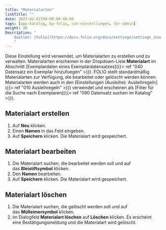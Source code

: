 ```yaml
---
title: "Materialarten"
linkTitle: ""
date: 2023-02-01T00:00:00-00:00
tags: [app-katalog, by-folio, cat-einstellungen, for-admin]
weight: 30
Description: "
    Quellen: [Folio](https://docs.folio.org/docs/settings/settings_inventory/settings_inventory/#settings--inventory--material-types) & [GBV](https://info.gbv.de/display/FOLIOGBVEXTERN/Einstellungen+(Katalog):+Materialarten)
    "
---
```


Diese Einstellung wird verwendet, um Materialarten zu erstellen und zu verwalten. Materialarten erscheinen in der Dropdown-Liste **Materialart** im Abschnitt [Exemplardaten eines Exemplardatensatzes]({{< ref "040 Datensatz ein Exemplar hinzufuegen" >}}). FOLIO stellt standardmäßig Materialarten zur Verfügung, die bearbeitet oder gelöscht werden können. Materialarten werden auch in den [Einstellungen (Ausleihe): Ausleihregeln]({{< ref "010 Ausleihregeln" >}}) verwendet und erscheinen als [Filter für die Suche nach Exemplaren]({{< ref "090 Datensatz suchen im Katalog" >}}).

## Materialart erstellen

1.  Auf **Neu** klicken.
2.  Einen **Namen** in das Feld eingeben.
3.  Auf **Speichern** klicken. Die Materialart wird gespeichert.

## Materialart bearbeiten

1.  Die Materialart suchen, die bearbeitet werden soll und auf das **Bleistiftsymbol** klicken.
2.  Den **Namen** bearbeiten.
3.  Auf **Speichern** klicken. Die Materialart wird gespeichert.

## Materialart löschen

1.  Die Materialart suchen, die gelöscht werden soll und auf das **Mülleimersymbol** klicken.
2.  Im Dialogfeld **Materialart löschen** auf **Löschen** klicken. Es erscheint eine Bestätigungsmeldung und die Materialart wird gelöscht.
